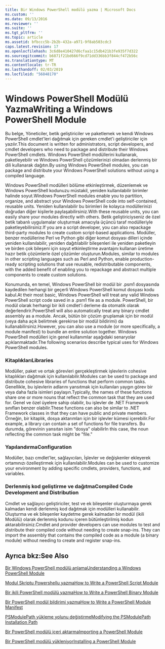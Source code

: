 ```yaml
---
title: Bir Windows PowerShell modülü yazma | Microsoft Docs
ms.custom: ''
ms.date: 09/13/2016
ms.reviewer: ''
ms.suite: ''
ms.tgt_pltfrm: ''
ms.topic: article
ms.assetid: bfbccc5b-2b2b-432a-a971-9f8ab503cdc3
caps.latest.revision: 17
ms.openlocfilehash: 3c6d8e410427d6cfaa1c15db421b3fe935f7d322
ms.sourcegitcommit: b6871f21bd666f9cd71dd336bb3f844cf472b56c
ms.translationtype: MT
ms.contentlocale: tr-TR
ms.lasthandoff: 02/03/2019
ms.locfileid: "56848170"
---
```

# <a name="writing-a-windows-powershell-module"></a><span data-ttu-id="50a13-102">Windows PowerShell Modülü Yazma</span><span class="sxs-lookup"><span data-stu-id="50a13-102">Writing a Windows PowerShell Module</span></span>

<span data-ttu-id="50a13-103">Bu belge, Yöneticiler, betik geliştiriciler ve paketlemek ve kendi Windows PowerShell cmdlet'leri dağıtmak için gereken cmdlet'i geliştiriciler için yazılır.</span><span class="sxs-lookup"><span data-stu-id="50a13-103">This document is written for administrators, script developers, and cmdlet developers who need to package and distribute their Windows PowerShell cmdlets.</span></span> <span data-ttu-id="50a13-104">Windows PowerShell modüllerini kullanarak, paketleyebilir ve Windows PowerShell çözümlerinizi olmadan derlenmiş bir dili kullanarak dağıtın.</span><span class="sxs-lookup"><span data-stu-id="50a13-104">By using Windows PowerShell modules, you can package and distribute your Windows PowerShell solutions without using a compiled language.</span></span>

<span data-ttu-id="50a13-105">Windows PowerShell modülleri bölüme etkinleştirmek, düzenlemek ve Windows PowerShell kodunuzu müstakil, yeniden kullanılabilir birimler halinde soyut.</span><span class="sxs-lookup"><span data-stu-id="50a13-105">Windows PowerShell modules enable you to partition, organize, and abstract your Windows PowerShell code into self-contained, reusable units.</span></span> <span data-ttu-id="50a13-106">Yeniden kullanılabilir bu birimleri ile kolayca modüllerinizi doğrudan diğer kişilerle paylaşabilirsiniz.</span><span class="sxs-lookup"><span data-stu-id="50a13-106">With these reusable units, you can easily share your modules directly with others.</span></span> <span data-ttu-id="50a13-107">Betik geliştiriciyseniz de özel betik tabanlı uygulamalar oluşturmak amacıyla üçüncü taraf modülleriyle paketleyebilirsiniz.</span><span class="sxs-lookup"><span data-stu-id="50a13-107">If you are a script developer, you can also repackage third-party modules to create custom script-based applications.</span></span> <span data-ttu-id="50a13-108">Modüller, benzer modüllerine Perl ve Python gibi diğer komut dosyası dilleri içinde yeniden kullanılabilir, yeniden dağıtılabilir bileşenleri ile yeniden paketleyin ve birden çok bileşeni için soyut etkinleştirme avantajını kullanan üretime hazır betik çözümlerle özel çözümler oluşturun.</span><span class="sxs-lookup"><span data-stu-id="50a13-108">Modules, similar to modules in other scripting languages such as Perl and Python, enable production-ready scripting solutions that use reusable, redistributable components, with the added benefit of enabling you to repackage and abstract multiple components to create custom solutions.</span></span>

<span data-ttu-id="50a13-109">Konumunda, en temel, Windows PowerShell bir modül bir .psm1 dosyasında kaydedilen herhangi bir geçerli Windows PowerShell komut dosyası kodu kabul.</span><span class="sxs-lookup"><span data-stu-id="50a13-109">At their most basic, Windows PowerShell will treat any valid Windows PowerShell script code saved in a .psm1 file as a module.</span></span> <span data-ttu-id="50a13-110">PowerShell, bir modül olarak herhangi bir ikili cmdlet'i derleme da otomatik olarak değerlendirir.</span><span class="sxs-lookup"><span data-stu-id="50a13-110">PowerShell will also automatically treat any binary cmdlet assembly as a module.</span></span> <span data-ttu-id="50a13-111">Ancak, bütün bir çözüm gruplamak için bir modül (veya daha açık belirtmek gerekirse bir modül bildirimi) da kullanabilirsiniz.</span><span class="sxs-lookup"><span data-stu-id="50a13-111">However, you can also use a module (or more specifically, a module manifest) to bundle an entire solution together.</span></span> <span data-ttu-id="50a13-112">Windows PowerShell modülleri için genel kullanımlar aşağıdaki senaryolar açıklanmaktadır.</span><span class="sxs-lookup"><span data-stu-id="50a13-112">The following scenarios describe typical uses for Windows PowerShell modules.</span></span>

### <a name="libraries"></a><span data-ttu-id="50a13-113">Kitaplıkları</span><span class="sxs-lookup"><span data-stu-id="50a13-113">Libraries</span></span>

<span data-ttu-id="50a13-114">Modüller, paket ve ortak görevleri gerçekleştirmek işlevlerin cohesive kitaplıkları dağıtmak için kullanılabilir.</span><span class="sxs-lookup"><span data-stu-id="50a13-114">Modules can be used to package and distribute cohesive libraries of functions that perform common tasks.</span></span> <span data-ttu-id="50a13-115">Genellikle, bu işlevlerin adlarını yansıtmak için kullanılan yaygın görev bir veya daha fazla isimleri paylaşın.</span><span class="sxs-lookup"><span data-stu-id="50a13-115">Typically, the names of these functions share one or more nouns that reflect the common task that they are used for.</span></span> <span data-ttu-id="50a13-116">Genel ve özel üyelere sahip olabilir, bu işlevler de .NET Framework sınıfları benzer olabilir.</span><span class="sxs-lookup"><span data-stu-id="50a13-116">These functions can also be similar to .NET Framework classes in that they can have public and private members.</span></span> <span data-ttu-id="50a13-117">Örneğin, bir kitaplık, dosya aktarımları için bir işlevler kümesi içerebilir.</span><span class="sxs-lookup"><span data-stu-id="50a13-117">For example, a library can contain a set of functions for file transfers.</span></span> <span data-ttu-id="50a13-118">Bu durumda, görevinin yansıtan isim "dosya" olabilir</span><span class="sxs-lookup"><span data-stu-id="50a13-118">In this case, the noun reflecting the common task might be "file."</span></span>

### <a name="configuration"></a><span data-ttu-id="50a13-119">Yapılandırma</span><span class="sxs-lookup"><span data-stu-id="50a13-119">Configuration</span></span>

<span data-ttu-id="50a13-120">Modüller, bazı cmdlet'ler, sağlayıcıları, İşlevler ve değişkenler ekleyerek ortamınızı özelleştirmek için kullanılabilir.</span><span class="sxs-lookup"><span data-stu-id="50a13-120">Modules can be used to customize your environment by adding specific cmdlets, providers, functions, and variables.</span></span>

### <a name="compiled-code-development-and-distribution"></a><span data-ttu-id="50a13-121">Derlenmiş kod geliştirme ve dağıtma</span><span class="sxs-lookup"><span data-stu-id="50a13-121">Compiled Code Development and Distribution</span></span>

<span data-ttu-id="50a13-122">Cmdlet ve sağlayıcı geliştiriciler, test ve ek bileşenler oluşturmaya gerek kalmadan kendi derlenmiş kod dağıtmak için modülleri kullanabilir. Oluşturma ve ek bileşenler kaydetme gerek kalmadan bir modül (ikili Modülü) olarak derlenmiş kodunu içeren bütünleştirilmiş kodun aktarabilirsiniz.</span><span class="sxs-lookup"><span data-stu-id="50a13-122">Cmdlet and provider developers can use modules to test and distribute their compiled code without needing to create snap-ins. They can import the assembly that contains the compiled code as a module (a binary module) without needing to create and register snap-ins.</span></span>

## <a name="see-also"></a><span data-ttu-id="50a13-123">Ayrıca bkz:</span><span class="sxs-lookup"><span data-stu-id="50a13-123">See Also</span></span>

[<span data-ttu-id="50a13-124">Bir Windows PowerShell modülü anlama</span><span class="sxs-lookup"><span data-stu-id="50a13-124">Understanding a Windows PowerShell Module</span></span>](./understanding-a-windows-powershell-module.md)

[<span data-ttu-id="50a13-125">Modul Skriptu Powershellu yazma</span><span class="sxs-lookup"><span data-stu-id="50a13-125">How to Write a PowerShell Script Module</span></span>](./how-to-write-a-powershell-script-module.md)

[<span data-ttu-id="50a13-126">Bir ikili PowerShell modülü yazma</span><span class="sxs-lookup"><span data-stu-id="50a13-126">How to Write a PowerShell Binary Module</span></span>](./how-to-write-a-powershell-binary-module.md)

[<span data-ttu-id="50a13-127">Bir PowerShell modül bildirimi yazma</span><span class="sxs-lookup"><span data-stu-id="50a13-127">How to Write a PowerShell Module Manifest</span></span>](http://msdn.microsoft.com/en-us/abe4c24b-e64e-4a61-81d5-18c4fceba0b6)

[<span data-ttu-id="50a13-128">PSModulePath yükleme yolunu değiştirme</span><span class="sxs-lookup"><span data-stu-id="50a13-128">Modifying the PSModulePath Installation Path</span></span>](./modifying-the-psmodulepath-installation-path.md)

[<span data-ttu-id="50a13-129">Bir PowerShell modülü içeri aktarma</span><span class="sxs-lookup"><span data-stu-id="50a13-129">Importing a PowerShell Module</span></span>](./importing-a-powershell-module.md)

[<span data-ttu-id="50a13-130">Bir PowerShell modülü yükleniyor</span><span class="sxs-lookup"><span data-stu-id="50a13-130">Installing a PowerShell Module</span></span>](./installing-a-powershell-module.md)
